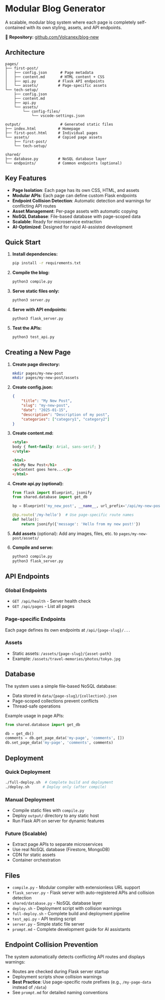 # Modular Blog Generator

A scalable, modular blog system where each page is completely self-contained with its own styling, assets, and API endpoints.

🔗 **Repository:** [github.com/Volcanex/blog-new](https://github.com/Volcanex/blog-new)

## Architecture

```
pages/
├── first-post/
│   ├── config.json      # Page metadata
│   ├── content.md       # HTML content + CSS
│   ├── api.py          # Flask API endpoints
│   └── assets/         # Page-specific assets
└── tech-setup/
    ├── config.json
    ├── content.md  
    ├── api.py
    └── assets/
        └── config-files/
            └── vscode-settings.json

output/                  # Generated static files
├── index.html          # Homepage
├── first-post.html     # Individual pages  
└── assets/             # Copied page assets
    ├── first-post/
    └── tech-setup/

shared/
├── database.py         # NoSQL database layer
└── endpoints/          # Common endpoints (optional)
```

## Key Features

- **Page Isolation**: Each page has its own CSS, HTML, and assets
- **Modular APIs**: Each page can define custom Flask endpoints
- **Endpoint Collision Detection**: Automatic detection and warnings for conflicting API routes
- **Asset Management**: Per-page assets with automatic copying
- **NoSQL Database**: File-based database with page-scoped data
- **Scalable**: Ready for microservice extraction
- **AI-Optimized**: Designed for rapid AI-assisted development

## Quick Start

1. **Install dependencies:**
   ```bash
   pip install -r requirements.txt
   ```

2. **Compile the blog:**
   ```bash
   python3 compile.py
   ```

3. **Serve static files only:**
   ```bash
   python3 server.py
   ```

4. **Serve with API endpoints:**
   ```bash
   python3 flask_server.py
   ```

5. **Test the APIs:**
   ```bash
   python3 test_api.py
   ```

## Creating a New Page

1. **Create page directory:**
   ```bash
   mkdir pages/my-new-post
   mkdir pages/my-new-post/assets
   ```

2. **Create config.json:**
   ```json
   {
       "title": "My New Post",
       "slug": "my-new-post", 
       "date": "2025-01-15",
       "description": "Description of my post",
       "categories": ["category1", "category2"]
   }
   ```

3. **Create content.md:**
   ```html
   <style>
   body { font-family: Arial, sans-serif; }
   </style>

   <html>
   <h1>My New Post</h1>
   <p>Content goes here...</p>
   </html>
   ```

4. **Create api.py (optional):**
   ```python
   from flask import Blueprint, jsonify
   from shared.database import get_db

   bp = Blueprint('my_new_post', __name__, url_prefix='/api/my-new-post')

   @bp.route('/my-hello')  # Use page-specific route names
   def hello():
       return jsonify({'message': 'Hello from my new post!'})
   ```

5. **Add assets** (optional):
   Add any images, files, etc. to `pages/my-new-post/assets/`

6. **Compile and serve:**
   ```bash
   python3 compile.py
   python3 flask_server.py
   ```

## API Endpoints

### Global Endpoints
- `GET /api/health` - Server health check
- `GET /api/pages` - List all pages

### Page-specific Endpoints
Each page defines its own endpoints at `/api/{page-slug}/...`

### Assets
- Static assets: `/assets/{page-slug}/{asset-path}`
- Example: `/assets/travel-memories/photos/tokyo.jpg`

## Database

The system uses a simple file-based NoSQL database:
- Data stored in `data/{page-slug}/{collection}.json`
- Page-scoped collections prevent conflicts
- Thread-safe operations

Example usage in page APIs:
```python
from shared.database import get_db

db = get_db()
comments = db.get_page_data('my-page', 'comments', [])
db.set_page_data('my-page', 'comments', comments)
```

## Deployment

### Quick Deployment
```bash
./full-deploy.sh  # Complete build and deployment
./deploy.sh      # Deploy only (after compile)
```

### Manual Deployment
- Compile static files with `compile.py`
- Deploy `output/` directory to any static host
- Run Flask API on server for dynamic features

### Future (Scalable)
- Extract page APIs to separate microservices
- Use real NoSQL database (Firestore, MongoDB)
- CDN for static assets
- Container orchestration

## Files

- `compile.py` - Modular compiler with extensionless URL support
- `flask_server.py` - Flask server with auto-registered APIs and collision detection
- `shared/database.py` - NoSQL database layer
- `deploy.sh` - Deployment script with collision warnings
- `full-deploy.sh` - Complete build and deployment pipeline
- `test_api.py` - API testing script
- `server.py` - Simple static file server
- `prompt.md` - Complete development guide for AI assistants

## Endpoint Collision Prevention

The system automatically detects conflicting API routes and displays warnings:

- Routes are checked during Flask server startup
- Deployment scripts show collision warnings
- **Best Practice**: Use page-specific route prefixes (e.g., `/my-page-data` instead of `/data`)
- See `prompt.md` for detailed naming conventions